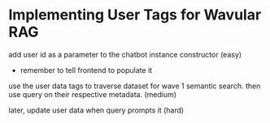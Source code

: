 # Implementing User Tags for Wavular RAG

add user id as a parameter to the chatbot instance constructor (easy)
- remember to tell frontend to populate it

use the user data tags to traverse dataset for wave 1 semantic search. then use query on their respective metadata. (medium)

later, update user data when query prompts it (hard)